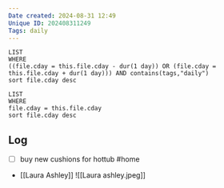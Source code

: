 ```yaml
---
Date created: 2024-08-31 12:49
Unique ID: 202408311249
Tags: daily
---
```

``` dataview
LIST
WHERE 
((file.cday = this.file.cday - dur(1 day)) OR (file.cday = this.file.cday + dur(1 day))) AND contains(tags,"daily")
sort file.cday desc
```
``` dataview
LIST
WHERE 
file.cday = this.file.cday
sort file.cday desc
```
## Log
- [ ] buy new cushions for hottub #home 
- [[Laura Ashley]]
![[Laura ashley.jpeg]]